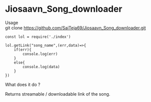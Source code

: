 # Jiosaavn_Song_downloader
Usage </br>
git clone https://github.com/SaiTeja69/Jiosaavn_Song_downloader.git </br>

```
const lol = require('./index')

lol.getLink("song_name",(err,data)=>{
    if(err){
        console.log(err)
    }
    else{
        console.log(data)
    }
})
```

What does it do ? </br>

Returns streamable / downloadable link of the song.



